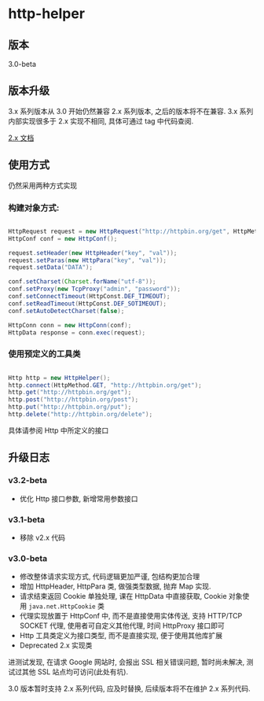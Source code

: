 
# http-helper

## 版本

3.0-beta

## 版本升级

3.x 系列版本从 3.0 开始仍然兼容 2.x 系列版本, 之后的版本将不在兼容.
3.x 系列内部实现很多于 2.x 实现不相同, 具体可通过 tag 中代码查阅.

[2.x 文档](./README-2.x.md)

## 使用方式

仍然采用两种方式实现

### 构建对象方式:

```java

HttpRequest request = new HttpRequest("http://httpbin.org/get", HttpMethod.GET);
HttpConf conf = new HttpConf();

request.setHeader(new HttpHeader("key", "val"));
request.setParas(new HttpPara("key", "val"));
request.setData("DATA");

conf.setCharset(Charset.forName("utf-8"));
conf.setProxy(new TcpProxy("admin", "password"));
conf.setConnectTimeout(HttpConst.DEF_TIMEOUT);
conf.setReadTimeout(HttpConst.DEF_SOTIMEOUT);
conf.setAutoDetectCharset(false);

HttpConn conn = new HttpConn(conf);
HttpData response = conn.exec(request);

```

### 使用预定义的工具类

```java

Http http = new HttpHelper();
http.connect(HttpMethod.GET, "http://httpbin.org/get");
http.get("http://httpbin.org/get");
http.post("http://httpbin.org/post");
http.put("http://httpbin.org/put");
http.delete("http://httpbin.org/delete");

```

具体请参阅 Http 中所定义的接口

## 升级日志

### v3.2-beta

- 优化 Http 接口参数, 新增常用参数接口

### v3.1-beta

- 移除 v2.x 代码


### v3.0-beta

- 修改整体请求实现方式, 代码逻辑更加严谨, 包结构更加合理
- 增加 HttpHeader, HttpPara 类, 做强类型数据, 抛弃 Map 实现.
- 请求结束返回 Cookie 单独处理, 课在 HttpData 中直接获取, Cookie 对象使用 `java.net.HttpCookie` 类
- 代理实现放置于 HttpConf 中, 而不是直接使用实体传送, 支持 HTTP/TCP SOCKET 代理, 使用者可自定义其他代理, 时间 HttpProxy 接口即可
- Http 工具类定义为接口类型, 而不是直接实现, 便于使用其他库扩展
- Deprecated 2.x 实现类

进测试发现, 在请求 Google 网站时, 会报出 SSL 相关错误问题, 暂时尚未解决, 测试过其他 SSL 站点均可访问(此处有坑).

3.0 版本暂时支持 2.x 系列代码, 应及时替换, 后续版本将不在维护 2.x 系列代码.